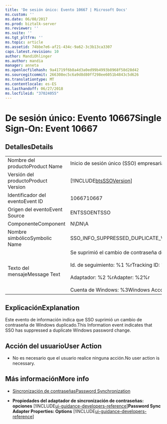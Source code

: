 ```yaml
---
title: 'De sesión único: Evento 10667 | Microsoft Docs'
ms.custom: ''
ms.date: 06/08/2017
ms.prod: biztalk-server
ms.reviewer: ''
ms.suite: ''
ms.tgt_pltfrm: ''
ms.topic: article
ms.assetid: 74bbe7e6-af21-434c-9a62-3c3b13ca3307
caps.latest.revision: 10
author: MandiOhlinger
ms.author: mandia
manager: anneta
ms.openlocfilehash: 9a41719f6b8a4d3a0ed99b4993b8968f58d28d42
ms.sourcegitcommit: 266308ec5c6a9d8d80ff298ee6051b4843c5d626
ms.translationtype: MT
ms.contentlocale: es-ES
ms.lasthandoff: 06/27/2018
ms.locfileid: "37024055"
---
```

# <a name="single-sign-on-event-10667"></a><span data-ttu-id="35c62-102">De sesión único: Evento 10667</span><span class="sxs-lookup"><span data-stu-id="35c62-102">Single Sign-On: Event 10667</span></span>
## <a name="details"></a><span data-ttu-id="35c62-103">Detalles</span><span class="sxs-lookup"><span data-stu-id="35c62-103">Details</span></span>  

|                 |                                                                                                                                         |
|-----------------|-----------------------------------------------------------------------------------------------------------------------------------------|
|  <span data-ttu-id="35c62-104">Nombre del producto</span><span class="sxs-lookup"><span data-stu-id="35c62-104">Product Name</span></span>   |                                                        <span data-ttu-id="35c62-105">Inicio de sesión único (SSO) empresarial</span><span class="sxs-lookup"><span data-stu-id="35c62-105">Enterprise Single Sign-On</span></span>                                                        |
| <span data-ttu-id="35c62-106">Versión del producto</span><span class="sxs-lookup"><span data-stu-id="35c62-106">Product Version</span></span> |                                       [!INCLUDE[btsSSOVersion](../includes/btsssoversion-md.md)]                                        |
|    <span data-ttu-id="35c62-107">Identificador del evento</span><span class="sxs-lookup"><span data-stu-id="35c62-107">Event ID</span></span>     |                                                                  <span data-ttu-id="35c62-108">10667</span><span class="sxs-lookup"><span data-stu-id="35c62-108">10667</span></span>                                                                  |
|  <span data-ttu-id="35c62-109">Origen del evento</span><span class="sxs-lookup"><span data-stu-id="35c62-109">Event Source</span></span>   |                                                                 <span data-ttu-id="35c62-110">ENTSSO</span><span class="sxs-lookup"><span data-stu-id="35c62-110">ENTSSO</span></span>                                                                  |
|    <span data-ttu-id="35c62-111">Componente</span><span class="sxs-lookup"><span data-stu-id="35c62-111">Component</span></span>    |                                                                   <span data-ttu-id="35c62-112">N\D</span><span class="sxs-lookup"><span data-stu-id="35c62-112">N\A</span></span>                                                                   |
|  <span data-ttu-id="35c62-113">Nombre simbólico</span><span class="sxs-lookup"><span data-stu-id="35c62-113">Symbolic Name</span></span>  |                                          <span data-ttu-id="35c62-114">SSO_INFO_SUPPRESSED_DUPLICATE_WINDOWS_PASSWORD_CHANGE</span><span class="sxs-lookup"><span data-stu-id="35c62-114">SSO_INFO_SUPPRESSED_DUPLICATE_WINDOWS_PASSWORD_CHANGE</span></span>                                          |
|  <span data-ttu-id="35c62-115">Texto del mensaje</span><span class="sxs-lookup"><span data-stu-id="35c62-115">Message Text</span></span>   | <span data-ttu-id="35c62-116">Se suprimió el cambio de contraseña de Windows duplicado.%r</span><span class="sxs-lookup"><span data-stu-id="35c62-116">Suppressed duplicate Windows password change.%r</span></span><br /><br /> <span data-ttu-id="35c62-117">Id. de seguimiento: %1 %r</span><span class="sxs-lookup"><span data-stu-id="35c62-117">Tracking ID: %1%r</span></span><br /><br /> <span data-ttu-id="35c62-118">Adaptador: %2 %r</span><span class="sxs-lookup"><span data-stu-id="35c62-118">Adapter: %2%r</span></span><br /><br /> <span data-ttu-id="35c62-119">Cuenta de Windows: %3</span><span class="sxs-lookup"><span data-stu-id="35c62-119">Windows Account: %3</span></span> |

## <a name="explanation"></a><span data-ttu-id="35c62-120">Explicación</span><span class="sxs-lookup"><span data-stu-id="35c62-120">Explanation</span></span>  
 <span data-ttu-id="35c62-121">Este evento de información indica que SSO suprimió un cambio de contraseña de Windows duplicado.</span><span class="sxs-lookup"><span data-stu-id="35c62-121">This Information event indicates that SSO has suppressed a duplicate Windows password change.</span></span>  

## <a name="user-action"></a><span data-ttu-id="35c62-122">Acción del usuario</span><span class="sxs-lookup"><span data-stu-id="35c62-122">User Action</span></span>  

-   <span data-ttu-id="35c62-123">No es necesario que el usuario realice ninguna acción.</span><span class="sxs-lookup"><span data-stu-id="35c62-123">No user action is necessary.</span></span>  

## <a name="more-info"></a><span data-ttu-id="35c62-124">Más información</span><span class="sxs-lookup"><span data-stu-id="35c62-124">More info</span></span>

- [<span data-ttu-id="35c62-125">Sincronización de contraseñas</span><span class="sxs-lookup"><span data-stu-id="35c62-125">Password Synchronization</span></span>](../core/password-synchronization2.md)  

- <span data-ttu-id="35c62-126">**Propiedades del adaptador de sincronización de contraseñas: opciones** [!INCLUDE[ui-guidance-developers-reference](../includes/ui-guidance-developers-reference.md)]</span><span class="sxs-lookup"><span data-stu-id="35c62-126">**Password Sync Adapter Properties: Options** [!INCLUDE[ui-guidance-developers-reference](../includes/ui-guidance-developers-reference.md)]</span></span>
